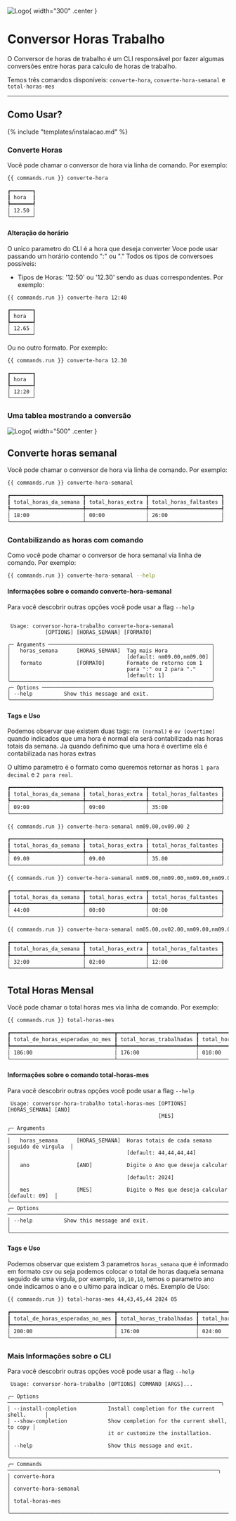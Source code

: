 ![Logo](assets/logo.png){ width="300" .center }
# Conversor Horas Trabalho

O Conversor de horas de trabalho é um CLI responsável por fazer algumas conversões
entre horas para calculo de horas de trabalho.

Temos três comandos disponíveis: `converte-hora`, `converte-hora-semanal` e `total-horas-mes`


---

## Como Usar?

{% include "templates/instalacao.md" %}

### Converte Horas
Você pode chamar o conversor de hora via linha de comando. Por exemplo:
```bash
{{ commands.run }} converte-hora
```
```bash
┏━━━━━━━┓
┃ hora  ┃
┡━━━━━━━┩
│ 12.50 │
└───────┘
```

#### Alteração do horário
O unico parametro do CLI é a hora que deseja converter
Voce pode usar passando um horário contendo ":" ou "." 
Todos os tipos de conversoes possiveis:
* Tipos de Horas: '12:50' ou '12.30' sendo as duas correspondentes. Por exemplo:
```bash
{{ commands.run }} converte-hora 12:40
```
```
┏━━━━━━━┓
┃ hora  ┃
┡━━━━━━━┩
│ 12.65 │
└───────┘
```
Ou no outro formato. Por exemplo:
```bash
{{ commands.run }} converte-hora 12.30
```
```
┏━━━━━━━┓
┃ hora  ┃
┡━━━━━━━┩
│ 12:20 │
└───────┘
```
### Uma tablea mostrando a conversão
![Logo](assets/img/image.png){ width="500" .center }

## Converte horas semanal
Você pode chamar o conversor de hora via linha de comando. Por exemplo:
```bash
{{ commands.run }} converte-hora-semanal
```
```bash
┏━━━━━━━━━━━━━━━━━━━━━━━┳━━━━━━━━━━━━━━━━━━━┳━━━━━━━━━━━━━━━━━━━━━━━┓
┃ total_horas_da_semana ┃ total_horas_extra ┃ total_horas_faltantes ┃
┡━━━━━━━━━━━━━━━━━━━━━━━╇━━━━━━━━━━━━━━━━━━━╇━━━━━━━━━━━━━━━━━━━━━━━┩
│ 18:00                 │ 00:00             │ 26:00                 │
└───────────────────────┴───────────────────┴───────────────────────┘
```

### Contabilizando as horas com comando
Como você pode chamar o conversor de hora semanal via linha de comando. Por exemplo:
```bash
{{ commands.run }} converte-hora-semanal --help
```
#### Informações sobre o comando converte-hora-semanal
Para você descobrir outras opções você pode usar a flag `--help`
```

 Usage: conversor-hora-trabalho converte-hora-semanal
            [OPTIONS] [HORAS_SEMANA] [FORMATO]

╭─ Arguments ────────────────────────────────────────────────────╮
│   horas_semana      [HORAS_SEMANA]  Tag mais Hora              │
│                                     [default: nm09.00,nm09.00] │
│   formato           [FORMATO]       Formato de retorno com 1   │
│                                     para ":" ou 2 para "."     │
│                                     [default: 1]               │
╰────────────────────────────────────────────────────────────────╯
╭─ Options ──────────────────────────────────────────────────────╮
│ --help          Show this message and exit.                    │
╰────────────────────────────────────────────────────────────────╯
```
#### Tags e Uso
Podemos observar que existem duas tags: `nm (normal)` e `ov (overtime)`
quando indicados que uma hora é normal ela será contabilizada nas horas totais
da semana.
Ja quando definimo que uma hora é overtime ela é contabilizada nas horas extras

O ultimo parametro é o formato como queremos retornar as horas `1 para decimal`
e `2 para real`.

```bash
┏━━━━━━━━━━━━━━━━━━━━━━━┳━━━━━━━━━━━━━━━━━━━┳━━━━━━━━━━━━━━━━━━━━━━━┓
┃ total_horas_da_semana ┃ total_horas_extra ┃ total_horas_faltantes ┃
┡━━━━━━━━━━━━━━━━━━━━━━━╇━━━━━━━━━━━━━━━━━━━╇━━━━━━━━━━━━━━━━━━━━━━━┩
│ 09:00                 │ 09:00             │ 35:00                 │
└───────────────────────┴───────────────────┴───────────────────────┘
```
```bash
{{ commands.run }} converte-hora-semanal nm09.00,ov09.00 2
```

```bash
┏━━━━━━━━━━━━━━━━━━━━━━━┳━━━━━━━━━━━━━━━━━━━┳━━━━━━━━━━━━━━━━━━━━━━━┓
┃ total_horas_da_semana ┃ total_horas_extra ┃ total_horas_faltantes ┃
┡━━━━━━━━━━━━━━━━━━━━━━━╇━━━━━━━━━━━━━━━━━━━╇━━━━━━━━━━━━━━━━━━━━━━━┩
│ 09.00                 │ 09.00             │ 35.00                 │
└───────────────────────┴───────────────────┴───────────────────────┘
```

```bash
{{ commands.run }} converte-hora-semanal nm09.00,nm09.00,nm09.00,nm09.00,nm08.00 1
```

```bash
┏━━━━━━━━━━━━━━━━━━━━━━━┳━━━━━━━━━━━━━━━━━━━┳━━━━━━━━━━━━━━━━━━━━━━━┓
┃ total_horas_da_semana ┃ total_horas_extra ┃ total_horas_faltantes ┃
┡━━━━━━━━━━━━━━━━━━━━━━━╇━━━━━━━━━━━━━━━━━━━╇━━━━━━━━━━━━━━━━━━━━━━━┩
│ 44:00                 │ 00:00             │ 00:00                 │
└───────────────────────┴───────────────────┴───────────────────────┘
```

```bash
{{ commands.run }} converte-hora-semanal nm05.00,ov02.00,nm09.00,nm09.00,nm09.00 1
```

```bash
┏━━━━━━━━━━━━━━━━━━━━━━━┳━━━━━━━━━━━━━━━━━━━┳━━━━━━━━━━━━━━━━━━━━━━━┓
┃ total_horas_da_semana ┃ total_horas_extra ┃ total_horas_faltantes ┃
┡━━━━━━━━━━━━━━━━━━━━━━━╇━━━━━━━━━━━━━━━━━━━╇━━━━━━━━━━━━━━━━━━━━━━━┩
│ 32:00                 │ 02:00             │ 12:00                 │
└───────────────────────┴───────────────────┴───────────────────────┘
```
## Total Horas Mensal
Você pode chamar o total horas mes via linha de comando. Por exemplo:
```bash
{{ commands.run }} total-horas-mes
```
```bash
┏━━━━━━━━━━━━━━━━━━━━━━━━━━━━━━━━━┳━━━━━━━━━━━━━━━━━━━━━━━━━┳━━━━━━━━━━━━━━━━━━━━━━━┓
┃ total_de_horas_esperadas_no_mes ┃ total_horas_trabalhadas ┃ total_horas_faltantes ┃
┡━━━━━━━━━━━━━━━━━━━━━━━━━━━━━━━━━╇━━━━━━━━━━━━━━━━━━━━━━━━━╇━━━━━━━━━━━━━━━━━━━━━━━┩
│ 186:00                          │ 176:00                  │ 010:00                │
└─────────────────────────────────┴─────────────────────────┴───────────────────────┘
```

#### Informações sobre o comando total-horas-mes
Para você descobrir outras opções você pode usar a flag `--help`

```
 Usage: conversor-hora-trabalho total-horas-mes [OPTIONS] [HORAS_SEMANA] [ANO]
                                                [MES]

╭─ Arguments ─────────────────────────────────────────────────────────────────────────╮
│   horas_semana      [HORAS_SEMANA]  Horas totais de cada semana seguido de virgula  │
│                                     [default: 44,44,44,44]                          │
│   ano               [ANO]           Digite o Ano que deseja calcular                │
│                                     [default: 2024]                                 │
│   mes               [MES]           Digite o Mes que deseja calcular [default: 09]  │
╰─────────────────────────────────────────────────────────────────────────────────────╯
╭─ Options ───────────────────────────────────────────────────────────────────────────╮
│ --help          Show this message and exit.                                         │
╰─────────────────────────────────────────────────────────────────────────────────────╯
```
#### Tags e Uso
Podemos observar que existem 3 parametros `horas_semana` que é informado em formato csv
ou seja podemos colocar o total de horas daquela semana seguido de uma virgula, por exemplo,
`10,10,10`, temos o parametro ano onde indicamos o ano e o ultimo para indicar o mês.
Exemplo de Uso:

```bash
{{ commands.run }} total-horas-mes 44,43,45,44 2024 05
```
```bash
┏━━━━━━━━━━━━━━━━━━━━━━━━━━━━━━━━━┳━━━━━━━━━━━━━━━━━━━━━━━━━┳━━━━━━━━━━━━━━━━━━━━━━━┓
┃ total_de_horas_esperadas_no_mes ┃ total_horas_trabalhadas ┃ total_horas_faltantes ┃
┡━━━━━━━━━━━━━━━━━━━━━━━━━━━━━━━━━╇━━━━━━━━━━━━━━━━━━━━━━━━━╇━━━━━━━━━━━━━━━━━━━━━━━┩
│ 200:00                          │ 176:00                  │ 024:00                │
└─────────────────────────────────┴─────────────────────────┴───────────────────────┘
```

### Mais Informações sobre o CLI
Para você descobrir outras opções você pode usar a flag `--help`
```
 Usage: conversor-hora-trabalho [OPTIONS] COMMAND [ARGS]...

╭─ Options ────────────────────────────────────────────────────────────────────╮
│ --install-completion          Install completion for the current shell.      │
│ --show-completion             Show completion for the current shell, to copy │
│                               it or customize the installation.              │
│ --help                        Show this message and exit.                    │
╰──────────────────────────────────────────────────────────────────────────────╯
╭─ Commands ───────────────────────────────────────────────────────────────────╮
│ converte-hora                                                                │
│ converte-hora-semanal                                                        │
│ total-horas-mes                                                              │
╰──────────────────────────────────────────────────────────────────────────────╯
```
